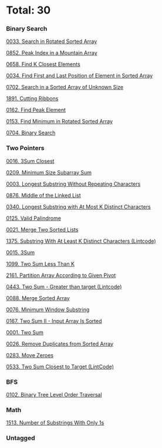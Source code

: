 # Total: 30

### Binary Search

[0033. Search in Rotated Sorted Array](problems/0033.%20Search%20in%20Rotated%20Sorted%20Array.md)

[0852. Peak Index in a Mountain Array](problems/0852.%20Peak%20Index%20in%20a%20Mountain%20Array.md)

[0658. Find K Closest Elements](problems/0658.%20Find%20K%20Closest%20Elements.md)

[0034. Find First and Last Position of Element in Sorted Array](problems/0034.%20Find%20First%20and%20Last%20Position%20of%20Element%20in%20Sorted%20Array.md)

[0702. Search in a Sorted Array of Unknown Size](problems/0702.%20Search%20in%20a%20Sorted%20Array%20of%20Unknown%20Size.md)

[1891. Cutting Ribbons](problems/1891.%20Cutting%20Ribbons.md)

[0162. Find Peak Element](problems/0162.%20Find%20Peak%20Element.md)

[0153. Find Minimum in Rotated Sorted Array](problems/0153.%20Find%20Minimum%20in%20Rotated%20Sorted%20Array.md)

[0704. Binary Search](problems/0704.%20Binary%20Search.md)

### Two Pointers

[0016. 3Sum Closest](problems/0016.%203Sum%20Closest.md)

[0209. Minimum Size Subarray Sum](problems/0209.%20Minimum%20Size%20Subarray%20Sum.md)

[0003. Longest Substring Without Repeating Characters](problems/0003.%20Longest%20Substring%20Without%20Repeating%20Characters.md)

[0876. Middle of the Linked List](problems/0876.%20Middle%20of%20the%20Linked%20List.md)

[0340. Longest Substring with At Most K Distinct Characters](problems/0340.%20Longest%20Substring%20with%20At%20Most%20K%20Distinct%20Characters.md)

[0125. Valid Palindrome](problems/0125.%20Valid%20Palindrome.md)

[0021. Merge Two Sorted Lists](problems/0021.%20Merge%20Two%20Sorted%20Lists.md)

[1375. Substring With At Least K Distinct Characters (Lintcode)](problems/1375.%20Substring%20With%20At%20Least%20K%20Distinct%20Characters%20(Lintcode).md)

[0015. 3Sum](problems/0015.%203Sum.md)

[1099. Two Sum Less Than K](problems/1099.%20Two%20Sum%20Less%20Than%20K.md)

[2161. Partition Array According to Given Pivot](problems/2161.%20Partition%20Array%20According%20to%20Given%20Pivot.md)

[0443. Two Sum - Greater than target (Lintcode)](problems/0443.%20Two%20Sum%20-%20Greater%20than%20target%20(Lintcode).md)

[0088. Merge Sorted Array](problems/0088.%20Merge%20Sorted%20Array.md)

[0076. Minimum Window Substring](problems/0076.%20Minimum%20Window%20Substring.md)

[0167. Two Sum II - Input Array Is Sorted](problems/0167.%20Two%20Sum%20II%20-%20Input%20Array%20Is%20Sorted.md)

[0001. Two Sum](problems/0001.%20Two%20Sum.md)

[0026. Remove Duplicates from Sorted Array](problems/0026.%20Remove%20Duplicates%20from%20Sorted%20Array.md)

[0283. Move Zeroes](problems/0283.%20Move%20Zeroes.md)

[0533. Two Sum Closest to Target (LintCode)](problems/0533.%20Two%20Sum%20Closest%20to%20Target%20(LintCode).md)

### BFS

[0102. Binary Tree Level Order Traversal](problems/0102.%20Binary%20Tree%20Level%20Order%20Traversal.md)

### Math

[1513. Number of Substrings With Only 1s](problems/1513.%20Number%20of%20Substrings%20With%20Only%201s.md)

### Untagged


